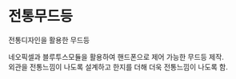 # 전통무드등
전통디자인을 활용한 무드등
  
네오픽셀과 블루투스모듈을 활용하여 핸드폰으로 제어 가능한 무드등 제작.  
외관을 전통느낌이 나도록 설계하고 한지를 더해 더욱 전통느낌이 나도록 함.